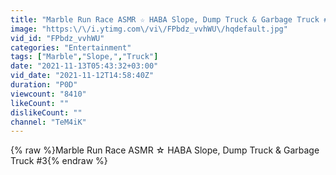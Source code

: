 ```yaml
---
title: "Marble Run Race ASMR ☆ HABA Slope, Dump Truck & Garbage Truck #3"
image: "https:\/\/i.ytimg.com\/vi\/FPbdz_vvhWU\/hqdefault.jpg"
vid_id: "FPbdz_vvhWU"
categories: "Entertainment"
tags: ["Marble","Slope,","Truck"]
date: "2021-11-13T05:43:32+03:00"
vid_date: "2021-11-12T14:58:40Z"
duration: "P0D"
viewcount: "8410"
likeCount: ""
dislikeCount: ""
channel: "TeM4iK"
---
```

{% raw %}Marble Run Race ASMR ☆ HABA Slope, Dump Truck &amp; Garbage Truck #3{% endraw %}
